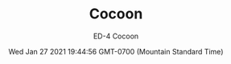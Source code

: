 ---
category: "wall-covering"
date: Wed Jan 27 2021 19:44:56 GMT-0700 (Mountain Standard Time)
description: "null"
designer: "Emily Donovan"
href: "https://www.areaenvironments.com/emily-donovan"
image_primary: "./img/ED+Cocoon+Art.jpg"
image_secondary: "./img/ED+Cocoon+Interior.jpg"
image_thumb: "./img/Emily+Donovan.png"
manufacturer: "Area Environments"
slug: "/manufacturers/area-environments/wall-covering/cocoon"
slug_destination: area-environments,
subtitle: "ED-4  Cocoon"
tags:
  - "area-environments"
  - "wall-covering"
title: "Cocoon"
---